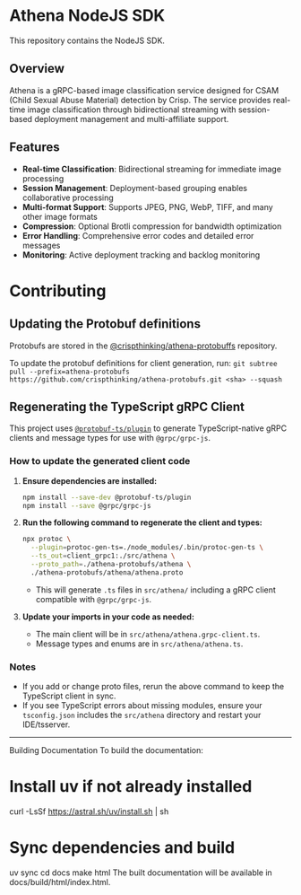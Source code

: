 # Athena NodeJS SDK

This repository contains the NodeJS SDK.

## Overview
Athena is a gRPC-based image classification service designed for CSAM (Child Sexual Abuse Material) detection by Crisp. The service provides real-time image classification through bidirectional streaming with session-based deployment management and multi-affiliate support.

## Features

- **Real-time Classification**: Bidirectional streaming for immediate image processing
- **Session Management**: Deployment-based grouping enables collaborative processing
- **Multi-format Support**: Supports JPEG, PNG, WebP, TIFF, and many other image formats
- **Compression**: Optional Brotli compression for bandwidth optimization
- **Error Handling**: Comprehensive error codes and detailed error messages
- **Monitoring**: Active deployment tracking and backlog monitoring

# Contributing

## Updating the Protobuf definitions

Protobufs are stored in the [@crispthinking/athena-protobuffs](https://github.com/crispthinking/athena-protobufs) repository.

To update the protobuf definitions for client generation, run:
`git subtree pull --prefix=athena-protobufs https://github.com/crispthinking/athena-protobufs.git <sha> --squash`

## Regenerating the TypeScript gRPC Client

This project uses [`@protobuf-ts/plugin`](https://github.com/timostamm/protobuf-ts) to generate TypeScript-native gRPC clients and message types for use with `@grpc/grpc-js`.

### How to update the generated client code

1. **Ensure dependencies are installed:**
	```sh
	npm install --save-dev @protobuf-ts/plugin
	npm install --save @grpc/grpc-js
	```

2. **Run the following command to regenerate the client and types:**
	```sh
	npx protoc \
	  --plugin=protoc-gen-ts=./node_modules/.bin/protoc-gen-ts \
	  --ts_out=client_grpc1:./src/athena \
	  --proto_path=./athena-protobufs/athena \
	  ./athena-protobufs/athena/athena.proto
	```
	- This will generate `.ts` files in `src/athena/` including a gRPC client compatible with `@grpc/grpc-js`.

3. **Update your imports in your code as needed:**
	- The main client will be in `src/athena/athena.grpc-client.ts`.
	- Message types and enums are in `src/athena/athena.ts`.

### Notes
- If you add or change proto files, rerun the above command to keep the TypeScript client in sync.
- If you see TypeScript errors about missing modules, ensure your `tsconfig.json` includes the `src/athena` directory and restart your IDE/tsserver.

---

Building Documentation
To build the documentation:

# Install uv if not already installed
curl -LsSf https://astral.sh/uv/install.sh | sh

# Sync dependencies and build
uv sync
cd docs
make html
The built documentation will be available in docs/build/html/index.html.